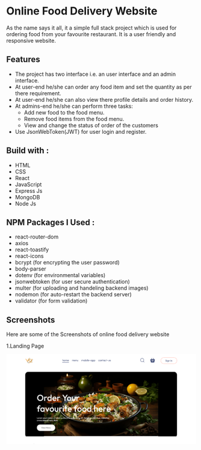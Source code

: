 
# Online Food Delivery Website

As the name says it all, it a simple full stack project which is used for ordering food from your favourite restaurant. It is a user friendly and responsive website.


## Features

- The project has two interface i.e. an user interface and an admin interface.
- At user-end he/she can order any food item and set the quantity as per there requirement.
- At user-end he/she can also view there profile details and order history.
- At admins-end he/she can perform three tasks:
    - Add new food to the food menu.
    - Remove food items from the food menu.
    - View and change the status of order of  the customers
- Use JsonWebToken(JWT) for user login and register.




## Build with :
 - HTML
 - CSS
 - React
 - JavaScript
 - Express Js
 - MongoDB
 - Node Js
## NPM Packages I Used :
- react-router-dom
- axios
- react-toastify
- react-icons
- bcrypt (for encrypting the user password)
- body-parser
- dotenv (for environmental variables)
- jsonwebtoken (for user secure authentication)
- multer (for uploading and handeling backend images)
- nodemon (for auto-restart the backend server)
- validator (for form validation)


## Screenshots
Here are some of the Screenshots of online food delivery website

1.Landing Page

![App Screenshot](./1assets/landing_page.png)

